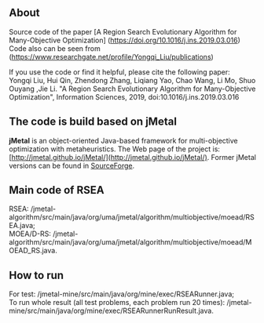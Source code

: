 About
-----
Source code of the paper [A Region Search Evolutionary Algorithm for Many-Objective Optimization] (https://doi.org/10.1016/j.ins.2019.03.016) 
Code also can be seen from (https://www.researchgate.net/profile/Yongqi_Liu/publications)

If you use the code or find it helpful, please cite the following paper:  
Yongqi Liu, Hui Qin, Zhendong Zhang, Liqiang Yao, Chao Wang, Li Mo, Shuo Ouyang ,Jie Li. "A Region Search Evolutionary Algorithm for Many-Objective Optimization", Information Sciences, 2019, doi:10.1016/j.ins.2019.03.016

## The code is build based on jMetal
**jMetal** is an object-oriented Java-based framework for multi-objective optimization with metaheuristics.
The Web page of the project is: [http://jmetal.github.io/jMetal/](http://jmetal.github.io/jMetal/). Former jMetal versions can be found in [SourceForge](http://jmetal.sourceforge.net). 

## Main code of RSEA
RSEA: /jmetal-algorithm/src/main/java/org/uma/jmetal/algorithm/multiobjective/moead/RSEA.java;  
MOEA/D-RS: /jmetal-algorithm/src/main/java/org/uma/jmetal/algorithm/multiobjective/moead/MOEAD_RS.java.

## How to run
For test: /jmetal-mine/src/main/java/org/mine/exec/RSEARunner.java;  
To run whole result (all test problems, each problem run 20 times): /jmetal-mine/src/main/java/org/mine/exec/RSEARunnerRunResult.java.

